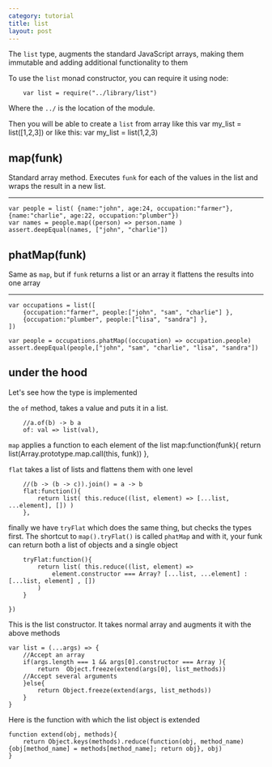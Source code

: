 ```yaml
---
category: tutorial
title: list 
layout: post
---
```


The `list` type, augments the standard JavaScript arrays, making them immutable and adding additional functionality to them

<!--more-->





To use the `list` monad constructor, you can require it using node:
		
		var list = require("../library/list")


Where the `../` is the location of the module.

Then you will be able to create a `list` from array like this
		var my_list = list([1,2,3])
or like this:
		var my_list = list(1,2,3)


map(funk)
----
Standard array method. Executes `funk` for each of the values in the list and wraps the result in a new list.

***


	var people = list( {name:"john", age:24, occupation:"farmer"}, {name:"charlie", age:22, occupation:"plumber"})
	var names = people.map((person) => person.name )
	assert.deepEqual(names, ["john", "charlie"])




phatMap(funk)
----

Same as `map`, but if `funk` returns a list or an array it flattens the results into one array

***



	
	var occupations = list([ 
		{occupation:"farmer", people:["john", "sam", "charlie"] },
		{occupation:"plumber", people:["lisa", "sandra"] },
	])
	
	var people = occupations.phatMap((occupation) => occupation.people)
	assert.deepEqual(people,["john", "sam", "charlie", "lisa", "sandra"])









under the hood
--------------
Let's see how the type is implemented



the `of` method, takes a value and puts it in a list.

		//a.of(b) -> b a
		of: val => list(val),

`map` applies a function to each element of the list 
		map:function(funk){
			return list(Array.prototype.map.call(this, funk))
		},
		
`flat` takes a list of lists and flattens them with one level 

		//(b -> (b -> c)).join() = a -> b
		flat:function(){
			return list( this.reduce((list, element) => [...list, ...element], []) )
		},
		
finally we have `tryFlat` which does the same thing, but checks the types first. The shortcut to `map().tryFlat()` is called `phatMap`
and with it, your funk can return both a list of objects and a single object

		tryFlat:function(){
			return list( this.reduce((list, element) => 
				element.constructor === Array? [...list, ...element] : [...list, element] , [])
			)
		}

	})

This is the list constructor. It takes normal array and augments it with the above methods

	var list = (...args) => {
		//Accept an array
		if(args.length === 1 && args[0].constructor === Array ){
			return  Object.freeze(extend(args[0], list_methods))
		//Accept several arguments
		}else{
			return Object.freeze(extend(args, list_methods))
		}
	}

Here is the function with which the list object is extended

	function extend(obj, methods){
		return Object.keys(methods).reduce(function(obj, method_name){obj[method_name] = methods[method_name]; return obj}, obj)
	}

